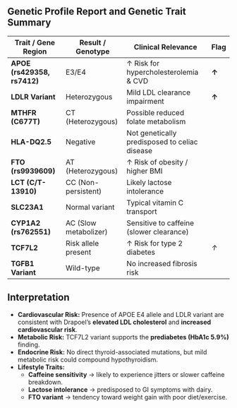 ## Genetic Profile Report and Genetic Trait Summary

| Trait / Gene Region           | Result / Genotype         | Clinical Relevance                               | Flag  |
|-------------------------------|---------------------------|--------------------------------------------------|-------|
| **APOE (rs429358, rs7412)**  | E3/E4                     | ↑ Risk for hypercholesterolemia & CVD            | **↑** |
| **LDLR Variant**              | Heterozygous              | Mild LDL clearance impairment                    | **↑** |
| **MTHFR (C677T)**             | CT (Heterozygous)         | Possible reduced folate metabolism               |       |
| **HLA-DQ2.5**                 | Negative                  | Not genetically predisposed to celiac disease    |       |
| **FTO (rs9939609)**           | AT (Heterozygous)         | ↑ Risk of obesity / higher BMI                   |       |
| **LCT (C/T-13910)**           | CC (Non-persistent)       | Likely lactose intolerance                       |       |
| **SLC23A1**                   | Normal variant            | Typical vitamin C transport                      |       |
| **CYP1A2 (rs762551)**         | AC (Slow metabolizer)     | Sensitive to caffeine (slower clearance)         |       |
| **TCF7L2**                    | Risk allele present       | ↑ Risk for type 2 diabetes                       | *↑*   |
| **TGFB1 Variant**             | Wild-type                 | No increased fibrosis risk                       |       |

## Interpretation
- **Cardiovascular Risk:** Presence of APOE E4 allele and LDLR variant are consistent with Drapoel’s **elevated LDL cholesterol** and **increased cardiovascular risk**.  
- **Metabolic Risk:** TCF7L2 variant supports the **prediabetes (HbA1c 5.9%)** finding.  
- **Endocrine Risk:** No direct thyroid-associated mutations, but mild metabolic risk could compound hypothyroidism.  
- **Lifestyle Traits:**  
  - **Caffeine sensitivity** → likely to experience jitters or slower caffeine breakdown.  
  - **Lactose intolerance** → predisposed to GI symptoms with dairy.  
  - **FTO variant** → tendency toward weight gain with poor diet/exercise.  